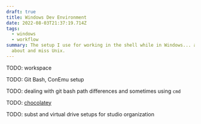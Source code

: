 ```yaml
---
draft: true
title: Windows Dev Environment
date: 2022-08-03T21:37:19.714Z
tags:
  - windows
  - workflow
summary: The setup I use for working in the shell while in Windows... as I dream
  about and miss Unix.
---
```

TODO: workspace

TODO: Git Bash, ConEmu setup

TODO: dealing with git bash path differences and sometimes using `cmd`

TODO: [chocolatey](https://chocolatey.org/)

TODO: subst and virtual drive setups for studio organization